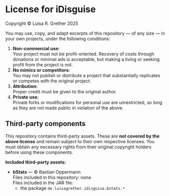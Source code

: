 # License for iDisguise

Copyright &copy; Luisa R. Grether 2025

You may use, copy, and adapt excerpts of this repository — of any size — in your own projects, under the following conditions:
1. **Non-commercial use:**  
   Your project must not be profit-oriented. Recovery of costs through donations or minimal ads is acceptable, but making a living or seeking profit from the project is not.
2. **No mimics or competitors:**  
   You may not publish or distribute a project that substantially replicates or competes with the original project.
3. **Attribution:**  
   Proper credit must be given to the original author.
4. **Private use:**  
   Private forks or modifications for personal use are unrestricted, so long as they are not made public in violation of the above.

## Third-party components

This repository contains third-party assets. These are **not covered by the above license** and remain subject to their own respective licenses. You must obtain any necessary rights from their original copyright holders before using these components.

**Included third-party assets:**
- **bStats** — &copy; Bastian Oppermann  
  Files included in this repository: none  
  Files included in the JAR file:
  - the package `de.luisagrether.idisguise.bstats.*`
